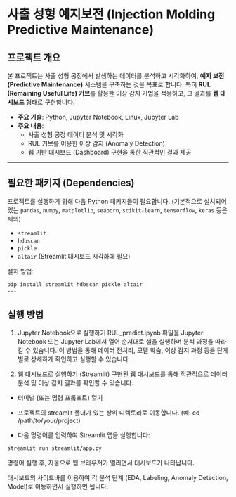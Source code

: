 # 사출 성형 예지보전 (Injection Molding Predictive Maintenance)

## 프로젝트 개요

본 프로젝트는 사출 성형 공정에서 발생하는 데이터를 분석하고 시각화하여, **예지 보전(Predictive Maintenance)** 시스템을 구축하는 것을 목표로 합니다. 특히 **RUL (Remaining Useful Life) 커브**를 활용한 이상 감지 기법을 적용하고, 그 결과를 **웹 대시보드** 형태로 구현합니다.

* **주요 기술**: Python, Jupyter Notebook, Linux, Jupyter Lab
* **주요 내용**:
    * 사출 성형 공정 데이터 분석 및 시각화
    * RUL 커브를 이용한 이상 감지 (Anomaly Detection)
    * 웹 기반 대시보드 (Dashboard) 구현을 통한 직관적인 결과 제공

---

## 필요한 패키지 (Dependencies)

프로젝트를 실행하기 위해 다음 Python 패키지들이 필요합니다. (기본적으로 설치되어 있는 `pandas`, `numpy`, `matplotlib`, `seaborn`, `scikit-learn`, `tensorflow`, `keras` 등은 제외)

* `streamlit`
* `hdbscan`
* `pickle`
* `altair` (Streamlit 대시보드 시각화에 필요)

설치 방법:
```bash
pip install streamlit hdbscan pickle altair
---
```
## 실행 방법
1. Jupyter Notebook으로 실행하기
RUL_predict.ipynb 파일을 Jupyter Notebook 또는 Jupyter Lab에서 열어 순서대로 셀을 실행하며 분석 과정을 따라갈 수 있습니다. 이 방법을 통해 데이터 전처리, 모델 학습, 이상 감지 과정 등을 단계별로 상세하게 확인하고 실행할 수 있습니다.

2. 웹 대시보드로 실행하기 (Streamlit)
구현된 웹 대시보드를 통해 직관적으로 데이터 분석 및 이상 감지 결과를 확인할 수 있습니다.

- 터미널 (또는 명령 프롬프트) 열기

- 프로젝트의 streamlit 폴더가 있는 상위 디렉토리로 이동합니다. (예: cd /path/to/your/project)

- 다음 명령어를 입력하여 Streamlit 앱을 실행합니다:

```bash
streamlit run streamlit/app.py
```
명령어 실행 후, 자동으로 웹 브라우저가 열리면서 대시보드가 나타납니다.

대시보드의 사이드바를 이용하여 각 분석 단계 (EDA, Labeling, Anomaly Detection, Model)로 이동하면서 실행하면 됩니다.
